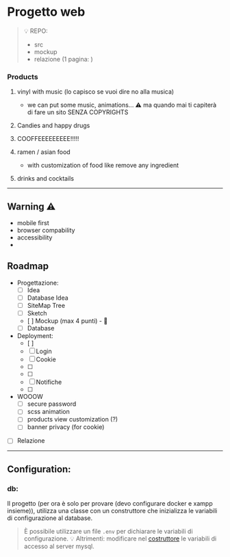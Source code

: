 # Progetto web
> 💡 REPO:
> - src
> - mockup
> - relazione (1 pagina: )

### Products
1. vinyl with music (lo capisco se vuoi dire no alla musica)
    - we can put some music, animations...
    ⚠️ ma quando mai ti capiterà di fare un sito SENZA COPYRIGHTS

2. Candies and happy drugs

3. COOFFEEEEEEEEE!!!!!

4. ramen / asian food
    - with customization of food like remove any ingredient

5. drinks and cocktails

---

## Warning ⚠️
- mobile first
- browser compability
- accessibility
- 

## Roadmap
- Progettazione: 
    - [ ] Idea
    - [ ] Database Idea
    - [ ] SiteMap Tree
    - [ ] Sketch
    - [ ] Mockup (max 4 punti) - 📝
    - [ ] Database
- Deployment:
    - [ ]  
    - [ ] Login
    - [ ] Cookie
    - [ ] 
    - [ ] 
    - [ ] Notifiche
    - [ ]
- WOOOW 
    - [ ] secure password
    - [ ] scss animation 
    - [ ] products view customization (?)
    - [ ] banner privacy (for cookie)
- [ ] Relazione
---

## Configuration:
### db:
Il progetto (per ora è solo per provare (devo configurare docker e xampp insieme)), utilizza una classe con un construttore che inizializza le variabili di configurazione al database.

> È possibile utilizzare un file `.env` per dichiarare le variabili di configurazione. 
> 💡 Altrimenti: modificare nel [costruttore](./src/DatabaseUtility.php) le variabili di accesso al server mysql.
